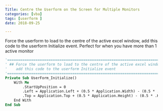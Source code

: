 ```yaml
---
Title: Centre the Userform on the Screen for Multiple Monitors
categories: [vba]
tags: [userform ]
date: 2018-09-25

---
```


Force the userform to load to the centre of the active excel window, add this code to the userform Initialize event. Perfect for when you have more than 1 active monitor

```vb
'==================================================================================================
' ## Force the userform to load to the centre of the active excel window
'    add this code to the userform Initialize event
'==================================================================================================
Private Sub UserForm_Initialize()
    With Me
        .StartUpPosition = 0
        .Left = Application.Left + (0.5 * Application.Width) - (0.5 * .Width)
        .Top = Application.Top + (0.5 * Application.Height) - (0.5 * .Height)
    End With
End Sub
```
